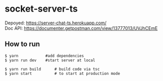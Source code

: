 # socket-server-ts
Depoyed: https://server-chat-ts.herokuapp.com/
<br>
Doc API: https://documenter.getpostman.com/view/13777013/UVJhCEmE

## How to run
```
$ yarn            #add dependencies
$ yarn run dev    #start server at local
```

```
$ yarn run build      # build code via tsc
$ yarn start          # to start at production mode
```
